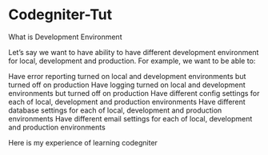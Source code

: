 # Codegniter-Tut


What is Development Environment

Let’s say we want to have ability to have different development environment for local, development and production. For example, we want to be able to:

Have error reporting turned on local and development environments but turned off on production
Have logging turned on local and development environments but turned off on production
Have different config settings for each of local, development and production environments
Have different database settings for each of local, development and production environments
Have different email settings for each of local, development and production environments


Here is my experience of learning codegniter

